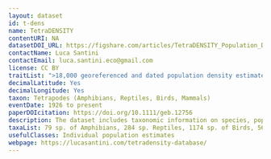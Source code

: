```yaml
---
layout: dataset
id: t-dens
name: TetraDENSITY
contentURI: NA
datasetDOI_URL: https://figshare.com/articles/TetraDENSITY_Population_Density_dataset/5371633
contactName: Luca Santini
contactEmail: luca.santini.eco@gmail.com
license: CC BY
traitList: ">18,000 georeferenced and dated population density estimates in terrestrial vertebrates"
decimalLatitude: Yes
decimalLongitude: Yes
taxon: Tetrapodes (Amphibians, Reptiles, Birds, Mammals)
eventDate: 1926 to present
paperDOIcitation: https://doi.org/10.1111/geb.12756
description: The dataset includes taxonomic information on species, population density estimate, year of data collection, season, coordinates of the locality, locality name, habitat, sampling method and sampling area.
taxaList: 79 sp. of Amphibians, 284 sp. Reptiles, 1174 sp. of Birds, 564 sp. of Mammals
usefulClasses: Individual population estimates
webpage: https://lucasantini.com/tetradensity-database/
---
```

